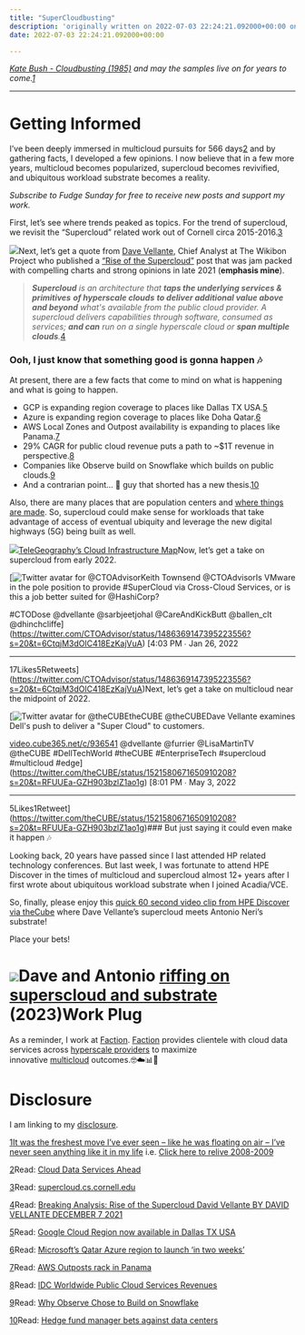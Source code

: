 ```yaml
---
title: "SuperCloudbusting"
description: 'originally written on 2022-07-03 22:24:21.092000+00:00 on LAMP with vi, WordPress, Jekyll, Gatsby Cloud, Netlify, Revue, Substack, or Buttondown'
date: 2022-07-03 22:24:21.092000+00:00

---
```


*[Kate Bush - Cloudbusting (1985)](https://www.youtube.com/watch?v=pllRW9wETzw) and may the samples live on for years to come.[1](#footnote-1)*



---

Getting Informed
================

I’ve been deeply immersed in multicloud pursuits for 566 days[2](#footnote-2) and by gathering facts, I developed a few opinions. I now believe that in a few more years, multicloud becomes popularized, supercloud becomes revivified, and ubiquitous workload substrate becomes a reality.

*Subscribe to Fudge Sunday for free to receive new posts and support my work.*

First, let’s see where trends peaked as topics. For the trend of supercloud, we revisit the “Supercloud” related work out of Cornell circa 2015-2016.[3](#footnote-3)

[![](https://bucketeer-e05bbc84-baa3-437e-9518-adb32be77984.s3.amazonaws.com/public/images/2e14e9d2-bac7-46ad-a06c-f5abc0ef7b20_1094x736.png)](https://substackcdn.com/image/fetch/f_auto,q_auto:good,fl_progressive:steep/https%3A%2F%2Fbucketeer-e05bbc84-baa3-437e-9518-adb32be77984.s3.amazonaws.com%2Fpublic%2Fimages%2F2e14e9d2-bac7-46ad-a06c-f5abc0ef7b20_1094x736.png)Next, let’s get a quote from [Dave Vellante](https://wikibon.com/author/david-vellante/), Chief Analyst at The Wikibon Project who published a [“Rise of the Supercloud”](https://wikibon.com/breaking-analysis-rise-supercloud/) post that was jam packed with compelling charts and strong opinions in late 2021 (**emphasis mine**).


> ***Supercloud** is an architecture that **taps the underlying services & primitives** **of hyperscale clouds** **to deliver additional value above and beyond** what's available from the public cloud provider. A supercloud delivers capabilities through software, consumed as services; **and can** run on a single hyperscale cloud or **span multiple clouds**.*[4](#footnote-4)
> 
> 

### Ooh, I just know that something good is gonna happen 🎶

At present, there are a few facts that come to mind on what is happening and what is going to happen.

* GCP is expanding region coverage to places like Dallas TX USA.[5](#footnote-5)
* Azure is expanding region coverage to places like Doha Qatar.[6](#footnote-6)
* AWS Local Zones and Outpost availability is expanding to places like Panama.[7](#footnote-7)
* 29% CAGR for public cloud revenue puts a path to ~$1T revenue in perspective.[8](#footnote-8)
* Companies like Observe build on Snowflake which builds on public clouds.[9](#footnote-9)
* And a contrarian point… 🤔 guy that shorted  has a new thesis.[10](#footnote-10)

Also, there are many places that are population centers and [where things are made](https://sunday.fudge.org/p/make-iiot-easy-on-yourself). So, supercloud could make sense for workloads that take advantage of access of eventual ubiquity and leverage the new digital highways (5G) being built as well.

[![](https://bucketeer-e05bbc84-baa3-437e-9518-adb32be77984.s3.amazonaws.com/public/images/efd3c458-f192-438b-b50e-92f1b2959e10_1144x636.png)](https://substackcdn.com/image/fetch/f_auto,q_auto:good,fl_progressive:steep/https%3A%2F%2Fbucketeer-e05bbc84-baa3-437e-9518-adb32be77984.s3.amazonaws.com%2Fpublic%2Fimages%2Fefd3c458-f192-438b-b50e-92f1b2959e10_1144x636.png)[TeleGeography’s Cloud Infrastructure Map](https://www.cloudinfrastructuremap.com)Now, let’s get a take on supercloud from early 2022.

[![Twitter avatar for @CTOAdvisor](https://substackcdn.com/image/twitter_name/w_96/CTOAdvisor.jpg)Keith Townsend @CTOAdvisorIs VMware in the pole position to provide #SuperCloud via Cross-Cloud Services, or is this a job better suited for @HashiCorp? 

#CTODose
@dvellante @sarbjeetjohal @CareAndKickButt @ballen\_clt @dhinchcliffe](https://twitter.com/CTOAdvisor/status/1486369147395223556?s=20&t=6CtqjM3dOlC418EzKajVuA) [4:03 PM ∙ Jan 26, 2022

---

17Likes5Retweets](https://twitter.com/CTOAdvisor/status/1486369147395223556?s=20&t=6CtqjM3dOlC418EzKajVuA)Next, let’s get a take on multicloud near the midpoint of 2022.

[![Twitter avatar for @theCUBE](https://substackcdn.com/image/twitter_name/w_96/theCUBE.jpg)theCUBE @theCUBEDave Vellante examines Dell's push to deliver a "Super Cloud" to customers.

[video.cube365.net/c/936541](https://video.cube365.net/c/936541)
@dvellante @furrier @LisaMartinTV @theCUBE #DellTechWorld #theCUBE #EnterpriseTech #supercloud #multicloud #edge](https://twitter.com/theCUBE/status/1521580671650910208?s=20&t=RFUUEa-GZH903bzlZ1ao1g) [8:01 PM ∙ May 3, 2022

---

5Likes1Retweet](https://twitter.com/theCUBE/status/1521580671650910208?s=20&t=RFUUEa-GZH903bzlZ1ao1g)### But just saying it could even make it happen 🎶

Looking back, 20 years have passed since I last attended HP related technology conferences. But last week, I was fortunate to attend HPE Discover in the times of multicloud and supercloud almost 12+ years after I first wrote about ubiquitous workload substrate when I joined Acadia/VCE.

So, finally, please enjoy this [quick 60 second video clip from HPE Discover via theCube](https://youtube.com/clip/Ugkxuqz4mHpv77X7LEXAuKgoE8ppQyWiUJsU) where Dave Vellante’s supercloud meets Antonio Neri’s substrate! 

Place your bets!

[![](https://bucketeer-e05bbc84-baa3-437e-9518-adb32be77984.s3.amazonaws.com/public/images/5d3612db-7a75-419e-beaf-54bf9492b4fa_1670x942.png)](https://youtube.com/clip/Ugkxuqz4mHpv77X7LEXAuKgoE8ppQyWiUJsU)Dave and Antonio [riffing on superscloud and substrate](https://youtube.com/clip/Ugkxuqz4mHpv77X7LEXAuKgoE8ppQyWiUJsU) (2023)Work Plug
=========

As a reminder, I work at [Faction](https://www.factioninc.com/solutions/multi-cloud-data-services/?utm_campaign=sunday.fudge.org&utm_medium=email&utm_source=Revue%20newsletter). [Faction](https://www.factioninc.com/solutions/multi-cloud-data-services/?utm_campaign=sunday.fudge.org&utm_medium=email&utm_source=Revue%20newsletter) provides clientele with cloud data services across [hyperscale providers](https://www.factioninc.com/solutions/multi-cloud-data-services/?utm_campaign=sunday.fudge.org&utm_medium=email&utm_source=Revue%20newsletter) to maximize innovative [multicloud](https://www.factioninc.com/solutions/multi-cloud-data-services/?utm_campaign=sunday.fudge.org&utm_medium=email&utm_source=Revue%20newsletter) outcomes.🤓☁️📊🚀

Disclosure
==========

I am linking to my [disclosure](https://jaycuthrell.com/disclosure/?utm_campaign=Fudge%20Sunday&utm_medium=email&utm_source=Revue%20newsletter).

[1](#footnote-anchor-1)[It was the freshest move I’ve ever seen – like he was floating on air – I’ve never seen anything like it in my life](https://en.wikipedia.org/wiki/Something_Good_(Utah_Saints_song)) i.e. [Click here to relive 2008-2009](https://www.youtube.com/watch?v=m97WlpsuU74)

[2](#footnote-anchor-2)Read: [Cloud Data Services Ahead](https://fudge.org/cloud-data-services-ahead/)

[3](#footnote-anchor-3)Read: [supercloud.cs.cornell.edu](http://supercloud.cs.cornell.edu)

[4](#footnote-anchor-4)Read: [Breaking Analysis: Rise of the Supercloud David Vellante BY DAVID VELLANTE DECEMBER 7 2021](https://wikibon.com/breaking-analysis-rise-supercloud/)

[5](#footnote-anchor-5)Read: [Google Cloud Region now available in Dallas TX USA](https://cloud.google.com/blog/products/infrastructure/a-google-cloud-region-now-available-in-dallas-texas)

[6](#footnote-anchor-6)Read: [Microsoft’s Qatar Azure region to launch ‘in two weeks’](https://www.datacenterdynamics.com/en/news/microsofts-qatar-azure-region-to-launch-in-two-weeks/)

[7](#footnote-anchor-7)Read: [AWS Outposts rack in Panama](https://aws.amazon.com/about-aws/whats-new/2022/07/aws-outposts-rack-panama/)

[8](#footnote-anchor-8)Read: [IDC Worldwide Public Cloud Services Revenues](https://www.idc.com/getdoc.jsp?containerId=prUS49420022) 

[9](#footnote-anchor-9)Read: [Why Observe Chose to Build on Snowflake](https://www.observeinc.com/blog/why-observe-chose-to-build-on-snowflake/)

[10](#footnote-anchor-10)Read: [Hedge fund manager bets against data centers](https://www.ft.com/content/e89e7071-0f1d-4bea-a857-a6fce236d776)

